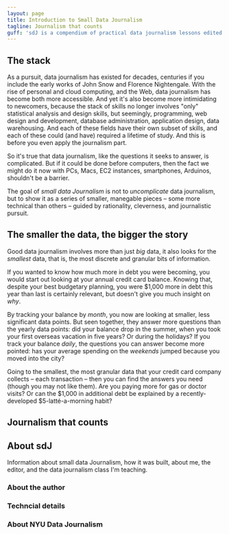 ```yaml
---
layout: page
title: Introduction to Small Data Journalism
tagline: Journalism that counts
guff: 'sdJ is a compendium of practical data journalism lessons edited by Dan Nguyen.'
---
```


## The stack

As a pursuit, data journalism has existed for decades, centuries if you include the early works of John Snow and Florence Nightengale. With the rise of personal and cloud computing, and the Web, data journalism has become both more accessible. And yet it's also become more intimidating to newcomers, because the stack of skills no longer involves "only" statistical analysis and design skills, but seemingly, programming, web design and development, database administration, application design, data warehousing. And each of these fields have their own subset of skills, and each of these could (and have) required a lifetime of study. And this is before you even apply the journalism part.

So it's true that data journalism, like the questions it seeks to answer, is complicated. But if it could be done before computers, then the fact we might do it now with PCs, Macs, EC2 instances, smartphones, Arduinos, shouldn't be a barrier.

The goal of *small data Journalism* is not to *uncomplicate* data journalism, but to show it as a series of smaller, manegable pieces &ndash; some more technical than others &ndash; guided by rationality, cleverness, and journalistic pursuit.


## The smaller the data, the bigger the story

Good data journalism involves more than just *big* data, it also looks for the *smallest* data, that is, the most discrete and granular bits of information. 

If you wanted to know how much more in debt you were becoming, you would start out looking at your annual credit card balance. Knowing that, despite your best budgetary planning, you were $1,000 more in debt this year than last is certainly relevant, but doesn't give you much insight on *why*.

By tracking your balance by *month*, you now are looking at smaller, less significant data points. But seen together, they answer more questions than the yearly data points: did your balance drop in the summer, when you took your first overseas vacation in five years? Or during the holidays? If you track your balance *daily*, the questions you can answer become more pointed: has your average spending on the *weekends* jumped because you moved into the city?

Going to the smallest, the most granular data that your credit card company collects &ndash; each transaction &ndash; then you can find the answers you need (though you may not like them). Are you paying more for gas or doctor visits? Or can the $1,000 in additional debt be explained by a recently-developed $5-latté-a-morning habit?

## 



## Journalism that counts


## About sdJ

Information about small data Journalism, how it was built, about me, the editor, and the data journalism class I'm teaching.


### About the author

### Techncial details

### About NYU Data Journalism